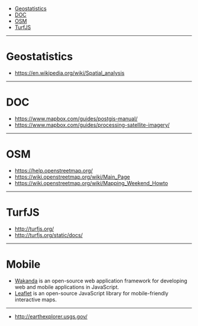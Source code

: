 
+ [Geostatistics](#geostatistics)
+ [DOC](#doc)
+ [OSM](#osm)
+ [TurfJS](#turfjs)

----

# Geostatistics 
+ https://en.wikipedia.org/wiki/Spatial_analysis

----

# DOC
+ https://www.mapbox.com/guides/postgis-manual/
+ https://www.mapbox.com/guides/processing-satellite-imagery/

----

# OSM
+ https://help.openstreetmap.org/
+ https://wiki.openstreetmap.org/wiki/Main_Page
+ https://wiki.openstreetmap.org/wiki/Mapping_Weekend_Howto

----

# TurfJS
+ http://turfjs.org/
+ http://turfjs.org/static/docs/

----

# Mobile
+ [Wakanda](https://en.wikipedia.org/wiki/Wakanda_%28software%29) is an open-source web application framework for developing web and mobile applications in JavaScript.
+ [Leaflet](http://leafletjs.com/) is an open-source JavaScript library for mobile-friendly interactive maps.

----

+ http://earthexplorer.usgs.gov/ 
